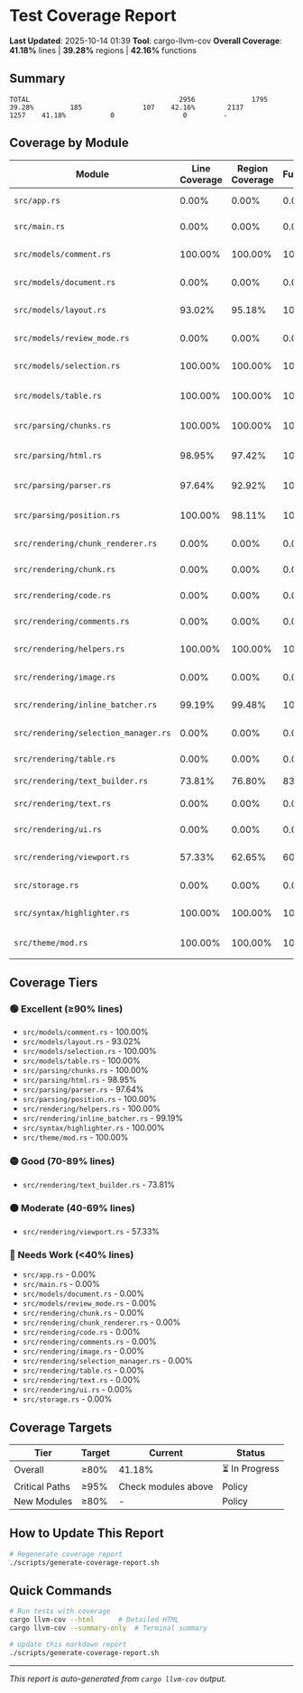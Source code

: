 # Test Coverage Report

**Last Updated**: 2025-10-14 01:39
**Tool**: cargo-llvm-cov
**Overall Coverage**: **41.18%** lines | **39.28%** regions | **42.16%** functions

## Summary

```
TOTAL                                     2956              1795    39.28%         185               107    42.16%        2137              1257    41.18%           0                 0         -
```

## Coverage by Module

| Module | Line Coverage | Region Coverage | Functions | Status |
|--------|--------------|-----------------|-----------|--------|
| `src/app.rs` | 0.00% | 0.00% | 0.00% | 🔴 Needs Work |
| `src/main.rs` | 0.00% | 0.00% | 0.00% | 🔴 Needs Work |
| `src/models/comment.rs` | 100.00% | 100.00% | 100.00% | 🟢 Excellent |
| `src/models/document.rs` | 0.00% | 0.00% | 0.00% | 🔴 Needs Work |
| `src/models/layout.rs` | 93.02% | 95.18% | 100.00% | 🟢 Excellent |
| `src/models/review_mode.rs` | 0.00% | 0.00% | 0.00% | 🔴 Needs Work |
| `src/models/selection.rs` | 100.00% | 100.00% | 100.00% | 🟢 Excellent |
| `src/models/table.rs` | 100.00% | 100.00% | 100.00% | 🟢 Excellent |
| `src/parsing/chunks.rs` | 100.00% | 100.00% | 100.00% | 🟢 Excellent |
| `src/parsing/html.rs` | 98.95% | 97.42% | 100.00% | 🟢 Excellent |
| `src/parsing/parser.rs` | 97.64% | 92.92% | 100.00% | 🟢 Excellent |
| `src/parsing/position.rs` | 100.00% | 98.11% | 100.00% | 🟢 Excellent |
| `src/rendering/chunk_renderer.rs` | 0.00% | 0.00% | 0.00% | 🔴 Needs Work |
| `src/rendering/chunk.rs` | 0.00% | 0.00% | 0.00% | 🔴 Needs Work |
| `src/rendering/code.rs` | 0.00% | 0.00% | 0.00% | 🔴 Needs Work |
| `src/rendering/comments.rs` | 0.00% | 0.00% | 0.00% | 🔴 Needs Work |
| `src/rendering/helpers.rs` | 100.00% | 100.00% | 100.00% | 🟢 Excellent |
| `src/rendering/image.rs` | 0.00% | 0.00% | 0.00% | 🔴 Needs Work |
| `src/rendering/inline_batcher.rs` | 99.19% | 99.48% | 100.00% | 🟢 Excellent |
| `src/rendering/selection_manager.rs` | 0.00% | 0.00% | 0.00% | 🔴 Needs Work |
| `src/rendering/table.rs` | 0.00% | 0.00% | 0.00% | 🔴 Needs Work |
| `src/rendering/text_builder.rs` | 73.81% | 76.80% | 83.33% | 🟡 Good |
| `src/rendering/text.rs` | 0.00% | 0.00% | 0.00% | 🔴 Needs Work |
| `src/rendering/ui.rs` | 0.00% | 0.00% | 0.00% | 🔴 Needs Work |
| `src/rendering/viewport.rs` | 57.33% | 62.65% | 60.00% | 🟠 Moderate |
| `src/storage.rs` | 0.00% | 0.00% | 0.00% | 🔴 Needs Work |
| `src/syntax/highlighter.rs` | 100.00% | 100.00% | 100.00% | 🟢 Excellent |
| `src/theme/mod.rs` | 100.00% | 100.00% | 100.00% | 🟢 Excellent |

## Coverage Tiers

### 🟢 Excellent (≥90% lines)
- `src/models/comment.rs` - 100.00%
- `src/models/layout.rs` - 93.02%
- `src/models/selection.rs` - 100.00%
- `src/models/table.rs` - 100.00%
- `src/parsing/chunks.rs` - 100.00%
- `src/parsing/html.rs` - 98.95%
- `src/parsing/parser.rs` - 97.64%
- `src/parsing/position.rs` - 100.00%
- `src/rendering/helpers.rs` - 100.00%
- `src/rendering/inline_batcher.rs` - 99.19%
- `src/syntax/highlighter.rs` - 100.00%
- `src/theme/mod.rs` - 100.00%

### 🟡 Good (70-89% lines)
- `src/rendering/text_builder.rs` - 73.81%

### 🟠 Moderate (40-69% lines)
- `src/rendering/viewport.rs` - 57.33%

### 🔴 Needs Work (<40% lines)
- `src/app.rs` - 0.00%
- `src/main.rs` - 0.00%
- `src/models/document.rs` - 0.00%
- `src/models/review_mode.rs` - 0.00%
- `src/rendering/chunk.rs` - 0.00%
- `src/rendering/chunk_renderer.rs` - 0.00%
- `src/rendering/code.rs` - 0.00%
- `src/rendering/comments.rs` - 0.00%
- `src/rendering/image.rs` - 0.00%
- `src/rendering/selection_manager.rs` - 0.00%
- `src/rendering/table.rs` - 0.00%
- `src/rendering/text.rs` - 0.00%
- `src/rendering/ui.rs` - 0.00%
- `src/storage.rs` - 0.00%

## Coverage Targets

| Tier | Target | Current | Status |
|------|--------|---------|--------|
| Overall | ≥80% | 41.18% | ⏳ In Progress |
| Critical Paths | ≥95% | Check modules above | Policy |
| New Modules | ≥80% | - | Policy |

## How to Update This Report

```bash
# Regenerate coverage report
./scripts/generate-coverage-report.sh
```

## Quick Commands

```bash
# Run tests with coverage
cargo llvm-cov --html      # Detailed HTML
cargo llvm-cov --summary-only  # Terminal summary

# Update this markdown report
./scripts/generate-coverage-report.sh
```

---

*This report is auto-generated from `cargo llvm-cov` output.*
